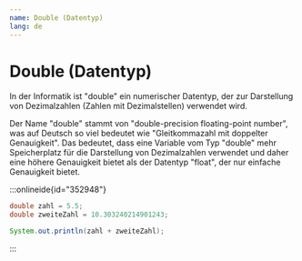 ```yaml
---
name: Double (Datentyp)
lang: de
---
```


# Double (Datentyp)

In der Informatik ist "double" ein numerischer Datentyp, der zur Darstellung von Dezimalzahlen (Zahlen mit Dezimalstellen) verwendet wird.

Der Name "double" stammt von "double-precision floating-point number", was auf Deutsch so viel bedeutet wie "Gleitkommazahl mit doppelter Genauigkeit". Das bedeutet, dass eine Variable vom Typ "double" mehr Speicherplatz für die Darstellung von Dezimalzahlen verwendet und daher eine höhere Genauigkeit bietet als der Datentyp "float", der nur einfache Genauigkeit bietet.

:::onlineide{id="352948"}

```java Beispiel.java
double zahl = 5.5;
double zweiteZahl = 10.303240214901243;

System.out.println(zahl + zweiteZahl);
```

:::